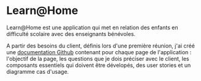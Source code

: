 # Learn@Home

Learn@Home est une application qui met en relation des enfants en difficulté scolaire avec des enseignants bénévoles.

A partir des besoins du client, définis lors d'une première réunion, j'ai créé une [documentation Github](https://github.com) contenant pour chaque page de l'application : l'objectif de la page, les questions que je dois préciser avec le client, les composants essentiels qui doivent être dévelopés, des user stories et un diagramme cas d'usage.